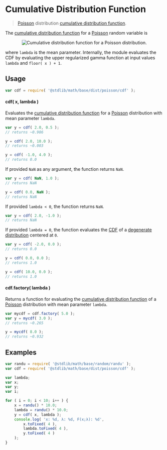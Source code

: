 Cumulative Distribution Function
===

> [Poisson][poisson] distribution [cumulative distribution function][cdf].

<section class="intro">

The [cumulative distribution function][cdf] for a [Poisson][poisson] random variable is

<!-- <equation class="equation" label="eq:cdf" align="center" raw="F(x;\lambda) = \begin{cases} 0 &amp; \text{ for } x \le 0 \\
e^{-\lambda} \sum_{i=0}^{\lfloor x\rfloor} \frac{\lambda^i}{i!} &amp; \text{ for } x > 0
\end{cases}" alt="Cumulative distribution function for a Poisson distribution."> -->

<div class="equation" align="center" data-raw-text="F(x;\lambda) = \begin{cases} 0 &amp; \text{ for } x \le 0 \\
e^{-\lambda} \sum_{i=0}^{\lfloor x\rfloor} \frac{\lambda^i}{i!} &amp; \text{ for } x > 0
\end{cases}" data-equation="eq:cdf">
    <img src="" alt="Cumulative distribution function for a Poisson distribution.">
    <br>
</div>

<!-- </equation> -->

where `lambda` is the mean parameter. Internally, the module evaluates the CDF by evaluating the upper regularized gamma function at input values `lambda` and `floor( x ) + 1`.

<!-- </intro> -->

<section class="usage">

## Usage
``` javascript
var cdf = require( '@stdlib/math/base/dist/poisson/cdf' );
```

#### cdf( x, lambda )

Evaluates the [cumulative distribution function][cdf] for a [Poisson][poisson] distribution with mean parameter `lambda`.

``` javascript
var y = cdf( 2.0, 0.5 );
// returns ~0.986

y = cdf( 2.0, 10.0 );
// returns ~0.003

y = cdf( -1.0, 4.0 );
// returns 0.0
```

If provided `NaN` as any argument, the function returns `NaN`.

``` javascript
var y = cdf( NaN, 1.0 );
// returns NaN

y = cdf( 0.0, NaN );
// returns NaN
```

If provided `lambda < 0`, the function returns `NaN`.

``` javascript
var y = cdf( 2.0, -1.0 );
// returns NaN
```

If provided `lambda = 0`, the function evaluates the [CDF][cdf] of a [degenerate distribution][degenerate-distribution] centered at `0`.

``` javascript
var y = cdf( -2.0, 0.0 );
// returns 0.0

y = cdf( 0.0, 0.0 );
// returns 1.0

y = cdf( 10.0, 0.0 );
// returns 1.0
```

#### cdf.factory( lambda )

Returns a function for evaluating the [cumulative distribution function][cdf] of a [Poisson][poisson] distribution with mean parameter `lambda`.

``` javascript
var mycdf = cdf.factory( 5.0 );
var y = mycdf( 3.0 );
// returns ~0.265

y = mycdf( 8.0 );
// returns ~0.932
```

<!-- </usage> -->

<section class="examples">

## Examples

``` javascript
var randu = require( '@stdlib/math/base/random/randu' );
var cdf = require( '@stdlib/math/base/dist/poisson/cdf' );

var lambda;
var x;
var y;
var i;

for ( i = 0; i < 10; i++ ) {
    x = randu() * 10.0;
    lambda = randu() * 10.0;
    y = cdf( x, lambda );
    console.log( 'x: %d, λ: %d, F(x;λ): %d',
        x.toFixed( 4 ),
        lambda.toFixed( 4 ),
        y.toFixed( 4 )
    );
}
```

<!-- </examples> -->


<section class="links">

[cdf]: https://en.wikipedia.org/wiki/Cumulative_distribution_function
[degenerate-distribution]: https://en.wikipedia.org/wiki/Degenerate_distribution
[poisson]: https://en.wikipedia.org/wiki/Poisson_distribution

<!-- </links> -->
